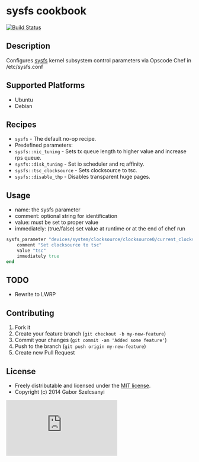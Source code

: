 # sysfs cookbook
[![Build Status](https://travis-ci.org/szelcsanyi/chef-sysfs.svg?branch=master)](https://travis-ci.org/szelcsanyi/chef-sysfs)

## Description

Configures [sysfs](http://en.wikipedia.org/wiki/Sysfs) kernel subsystem control parameters via Opscode Chef in /etc/sysfs.conf

## Supported Platforms

* Ubuntu
* Debian

## Recipes

* `sysfs` - The default no-op recipe.
* Predefined parameters:
* `sysfs::nic_tuning` - Sets tx queue length to higher value and increase rps queue.
* `sysfs::disk_tuning` - Set io scheduler and rq affinity.
* `sysfs::tsc_clocksource` - Sets clocksource to tsc.
* `sysfs::disable_thp` - Disables transparent huge pages.

## Usage
* name: the sysfs parameter
* comment: optional string for identification
* value: must be set to proper value
* immediately: (true/false) set value at runtime or at the end of chef run

```ruby
sysfs_parameter "devices/system/clocksource/clocksource0/current_clocksource" do
	comment "Set clocksource to tsc"
	value "tsc"
	immediately true
end
```

## TODO

* Rewrite to LWRP

## Contributing

1. Fork it
2. Create your feature branch (`git checkout -b my-new-feature`)
3. Commit your changes (`git commit -am 'Added some feature'`)
4. Push to the branch (`git push origin my-new-feature`)
5. Create new Pull Request

## License

* Freely distributable and licensed under the [MIT license](http://szelcsanyi.mit-license.org/2014/license.html).
* Copyright (c) 2014 Gabor Szelcsanyi

[![image](https://ga-beacon.appspot.com/UA-56493884-1/chef-sysfs/README.md)](https://github.com/szelcsanyi/chef-sysfs)

